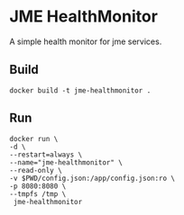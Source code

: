 # JME HealthMonitor

A simple health monitor for jme services.

## Build
```console
docker build -t jme-healthmonitor .
```


## Run
```console
docker run \
-d \
--restart=always \
--name="jme-healthmonitor" \
--read-only \
-v $PWD/config.json:/app/config.json:ro \
-p 8080:8080 \
--tmpfs /tmp \
 jme-healthmonitor
```